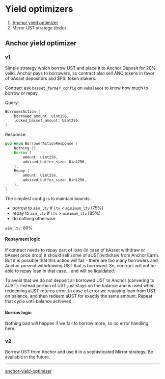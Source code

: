 # Yield optimizers

1. [Anchor yield optimizer](#anchor-yield-optimizer)
2. Mirror UST stratege (todo)

## Anchor yield optimizer

### v1

Simple strategy which borrow UST and place it to Anchor Deposit for 20% yeild.
Anchor pays to borrowers, so contract also sell ANC tokens in favor of bAsset depositors and \$PSI token stakers.

Contract ask `basset_farmer_config` on `Rebalance` to know how much to borrow or repay.

Query:
```rust
BorrowerAction {
    borrowed_amount: Uint256,
    locked_basset_amount: Uint256,
}
```

Response:
```rust
pub enum BorrowerActionResponse {
    Nothing {},
    Borrow {
        amount: Uint256,
        advised_buffer_size: Uint256,
    },
    Repay {
        amount: Uint256,
        advised_buffer_size: Uint256,
    },
}
```

The simplest config is to maintain bounds:
* borrow to `aim_ltv` if `ltv` < `minimum_ltv` (75%)
* repay to `aim_ltv` if `ltv` > `minimum_ltv` (85%)
* do nothing otherwise

`aim_ltv`: 80%

#### Repayment logic

If contract needs to repay part of loan (in case of bAsset withdraw or bAsset price drop) it should sell 
some of aUST(withdraw from Anchor Earn). But it is possible that this action will fail - there are too many borrowers
and Anchor prevent withdrawing UST that is borrowed. So, contract will not be able to repay loan in that case...
and will be liquidated.

To avoid that we do not deposit all borrowed UST to Anchor (convering to aUST). Instead portion of UST just stays on the balance
and is used when redeeming aUST returns error.
In case of error we repaying loan from UST on balance, and then redeem aUST for exactly the same amount. Repeat that cycle until
balance achieved.

#### Borrow logic

Nothing bad will happen if we fail to borrow more, so no error handling here.

### v2

Borrow UST from Anchor and use it in a sophisticated Mirror strategy.
Be available in the future.

---

[anchor-yield-optimizer](#anchor_yield_optimizer)
